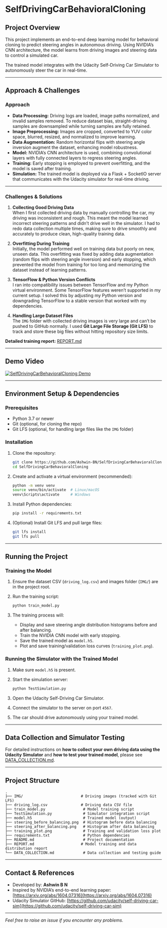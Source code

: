# SelfDrivingCarBehavioralCloning

## Project Overview

This project implements an end-to-end deep learning model for behavioral cloning to predict steering angles in autonomous driving. Using NVIDIA’s CNN architecture, the model learns from driving images and steering data to control a simulated car.

The trained model integrates with the Udacity Self-Driving Car Simulator to autonomously steer the car in real-time.

---

## Approach & Challenges

### Approach

* **Data Processing:** Driving logs are loaded, image paths normalized, and invalid samples removed. To reduce dataset bias, straight-driving samples are downsampled while turning samples are fully retained.
* **Image Preprocessing:** Images are cropped, converted to YUV color space, blurred, resized, and normalized to improve learning.
* **Data Augmentation:** Random horizontal flips with steering angle inversion augment the dataset, enhancing model robustness.
* **Model:** NVIDIA’s CNN architecture is used, combining convolutional layers with fully connected layers to regress steering angles.
* **Training:** Early stopping is employed to prevent overfitting, and the model is saved after training.
* **Simulation:** The trained model is deployed via a Flask + SocketIO server that communicates with the Udacity simulator for real-time driving.

---

### Challenges & Solutions

1. **Collecting Good Driving Data**  
   When I first collected driving data by manually controlling the car, my driving was inconsistent and rough. This meant the model learned incorrect steering patterns and didn’t drive well in the simulator. I had to redo data collection multiple times, making sure to drive smoothly and accurately to produce clean, high-quality training data.

2. **Overfitting During Training**  
   Initially, the model performed well on training data but poorly on new, unseen data. This overfitting was fixed by adding data augmentation (random flips with steering angle inversion) and early stopping, which prevented the model from training for too long and memorizing the dataset instead of learning patterns.

3. **TensorFlow & Python Version Conflicts**  
   I ran into compatibility issues between TensorFlow and my Python virtual environment. Some TensorFlow features weren’t supported in my current setup. I solved this by adjusting my Python version and downgrading TensorFlow to a stable version that worked with my dependencies.

4. **Handling Large Dataset Files**  
   The `IMG` folder with collected driving images is very large and can’t be pushed to GitHub normally. I used **Git Large File Storage (Git LFS)** to track and store these big files without hitting repository size limits.

**Detailed training report:** [REPORT.md](./REPORT.md)

---

## Demo Video

[![SelfDrivingCarBehavioralCloning Demo](https://img.youtube.com/vi/Zfg080-YTvY/maxresdefault.jpg)](https://youtu.be/Zfg080-YTvY)

---

## Environment Setup & Dependencies

### Prerequisites

* Python 3.7 or newer
* Git (optional, for cloning the repo)
* Git LFS (optional, for handling large files like the `IMG` folder)

### Installation

1. Clone the repository:
   ```bash
   git clone https://github.com/Ashwin-BN/SelfDrivingCarBehavioralCloning.git
   cd SelfDrivingCarBehavioralCloning
   ```

2. Create and activate a virtual environment (recommended):

   ```bash
   python -m venv venv
   source venv/bin/activate  # Linux/macOS
   venv\Scripts\activate     # Windows
   ```

3. Install Python dependencies:

   ```bash
   pip install -r requirements.txt
   ```

4. (Optional) Install Git LFS and pull large files:

   ```bash
   git lfs install
   git lfs pull
   ```

---

## Running the Project

### Training the Model

1. Ensure the dataset CSV (`driving_log.csv`) and images folder (`IMG/`) are in the project root.
2. Run the training script:

   ```bash
   python train_model.py
   ```
3. The training process will:

   * Display and save steering angle distribution histograms before and after balancing.
   * Train the NVIDIA CNN model with early stopping.
   * Save the trained model as `model.h5`.
   * Plot and save training/validation loss curves (`training_plot.png`).

### Running the Simulator with the Trained Model

1. Make sure `model.h5` is present.
2. Start the simulation server:

   ```bash
   python TestSimulation.py
   ```
3. Open the Udacity Self-Driving Car Simulator.
4. Connect the simulator to the server on port `4567`.
5. The car should drive autonomously using your trained model.

---

## Data Collection and Simulator Testing

For detailed instructions on **how to collect your own driving data using the Udacity Simulator** and **how to test your trained model**, please see [DATA\_COLLECTION.md](./DATACOLLECTION.md).

---

## Project Structure

```
.
├── IMG/                          # Driving images (tracked with Git LFS)
├── driving_log.csv               # Driving data CSV file
├── train_model.py                 # Model training script
├── TestSimulation.py              # Simulator integration script
├── model.h5                       # Trained model (output)
├── steering_before_balancing.png  # Histogram before data balancing
├── steering_after_balancing.png   # Histogram after data balancing
├── training_plot.png              # Training and validation loss plot
├── requirements.txt               # Python dependencies
├── README.md                      # Project documentation
├── REPORT.md                     # Model training and data distribution report
└── DATA_COLLECTION.md             # Data collection and testing guide
```

---

## Contact & References

* Developed by: **Ashwin B N**
* Inspired by NVIDIA’s end-to-end learning paper: [https://arxiv.org/abs/1604.07316](https://arxiv.org/abs/1604.07316)
* Udacity Simulator GitHub: [https://github.com/udacity/self-driving-car-sim](https://github.com/udacity/self-driving-car-sim)

---

*Feel free to raise an issue if you encounter any problems.*
